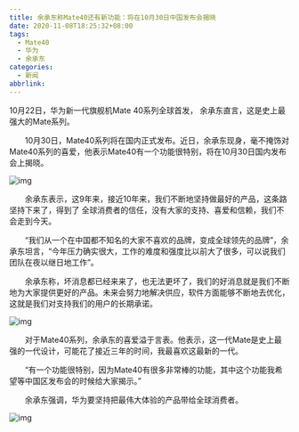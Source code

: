 ```yaml
---
title: 余承东称Mate40还有新功能：将在10月30日中国发布会揭晓
date: 2020-11-08T18:25:32+08:00
tags:
  - Mate40
  - 华为
  - 余承东
categories:
  - 新闻
abbrlink:
---
```


10月22日，华为新一代旗舰机Mate 40系列全球首发， 余承东直言，这是史上最强大的Mate系列。

　　10月30日，Mate40系列将在国内正式发布。近日，余承东现身，毫不掩饰对Mate40系列的喜爱，他表示Mate40有一个功能很特别，将在10月30日国内发布会上揭晓。

![img](https://cdn.jsdelivr.net/gh/yakeing/Documentation@main/Hexo/images/ed5c-kcaeqzx6667186.png)

　　余承东表示，这9年来，接近10年来，我们不断地坚持做最好的产品，这条路坚持下来了，得到了 全球消费者的信任，没有大家的支持、喜爱和信赖，我们不会走到今天。

　　“我们从一个在中国都不知名的大家不喜欢的品牌，变成全球领先的品牌”，余承东坦言，“今年压力确实很大，工作的难度和强度比以前大了很多，可以说我们团队在夜以继日地工作”。

　　余承东称，坏消息都已经来来了，也无法更坏了，我们的好消息就是我们不断地为大家提供更好的产品。未来会努力地解决供应，软件方面能够不断地去优化，这就是我们对支持我们的用户的长期承诺。

![img](https://cdn.jsdelivr.net/gh/yakeing/Documentation@main/Hexo/images/9ffd-kcaeqzx6667184.png)

　　对于Mate40系列，余承东的喜爱溢于言表。他表示，这一代Mate是史上最强的一代设计，可能花了接近三年的时间，我最喜欢这最新的一代。

　　“有一个功能很特别，因为Mate40有很多非常棒的功能，其中这个功能我希望等中国区发布会的时候给大家揭示。”

　　余承东强调，华为要坚持把最伟大体验的产品带给全球消费者。

![img](https://cdn.jsdelivr.net/gh/yakeing/Documentation@main/Hexo/images/4bf4-kcaeqzx6667215.jpg)